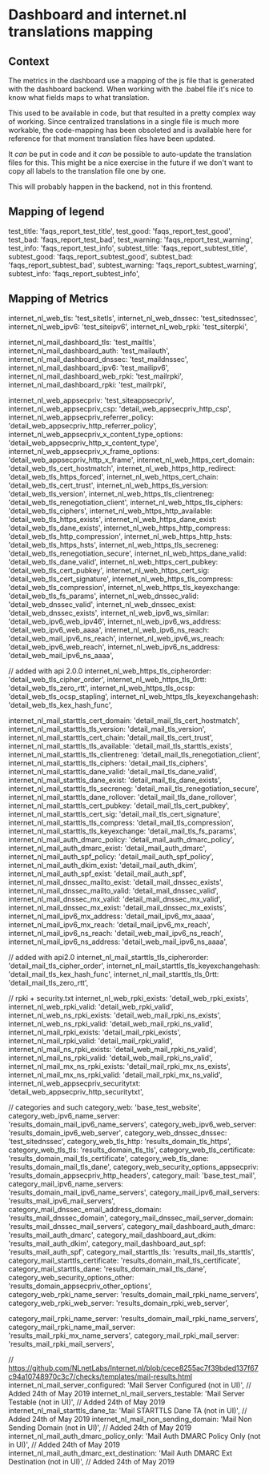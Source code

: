 # Dashboard and internet.nl translations mapping

## Context

The metrics in the dashboard use a mapping of the js file that is generated with the dashboard backend.
When working with the .babel file it's nice to know what fields maps to what translation.

This used to be available in code, but that resulted in a pretty complex way of working. Since centralized
translations in a single file is much more workable, the code-mapping has been obsoleted and is available here
for reference for that moment translation files have been updated.

It _can_ be put in code and it _can_ be possible to auto-update the translation files for this. This might be
a nice exercise in the future if we don't want to copy all labels to the translation file one by one.

This will probably happen in the backend, not in this frontend.

## Mapping of legend

test_title: 'faqs_report_test_title',
test_good: 'faqs_report_test_good',
test_bad: 'faqs_report_test_bad',
test_warning: 'faqs_report_test_warning',
test_info: 'faqs_report_test_info',
subtest_title: 'faqs_report_subtest_title',
subtest_good: 'faqs_report_subtest_good',
subtest_bad: 'faqs_report_subtest_bad',
subtest_warning: 'faqs_report_subtest_warning',
subtest_info: 'faqs_report_subtest_info',


## Mapping of Metrics

internet_nl_web_tls: 'test_sitetls',
internet_nl_web_dnssec: 'test_sitednssec',
internet_nl_web_ipv6: 'test_siteipv6',
internet_nl_web_rpki: 'test_siterpki',

internet_nl_mail_dashboard_tls: 'test_mailtls',
internet_nl_mail_dashboard_auth: 'test_mailauth',
internet_nl_mail_dashboard_dnssec: 'test_maildnssec',
internet_nl_mail_dashboard_ipv6: 'test_mailipv6',
internet_nl_mail_dashboard_web_rpki: 'test_mailrpki',
internet_nl_mail_dashboard_rpki: 'test_mailrpki',

internet_nl_web_appsecpriv: 'test_siteappsecpriv',
internet_nl_web_appsecpriv_csp: 'detail_web_appsecpriv_http_csp',
internet_nl_web_appsecpriv_referrer_policy: 'detail_web_appsecpriv_http_referrer_policy',
internet_nl_web_appsecpriv_x_content_type_options: 'detail_web_appsecpriv_http_x_content_type',
internet_nl_web_appsecpriv_x_frame_options: 'detail_web_appsecpriv_http_x_frame',
internet_nl_web_https_cert_domain: 'detail_web_tls_cert_hostmatch',
internet_nl_web_https_http_redirect: 'detail_web_tls_https_forced',
internet_nl_web_https_cert_chain: 'detail_web_tls_cert_trust',
internet_nl_web_https_tls_version: 'detail_web_tls_version',
internet_nl_web_https_tls_clientreneg: 'detail_web_tls_renegotiation_client',
internet_nl_web_https_tls_ciphers: 'detail_web_tls_ciphers',
internet_nl_web_https_http_available: 'detail_web_tls_https_exists',
internet_nl_web_https_dane_exist: 'detail_web_tls_dane_exists',
internet_nl_web_https_http_compress: 'detail_web_tls_http_compression',
internet_nl_web_https_http_hsts: 'detail_web_tls_https_hsts',
internet_nl_web_https_tls_secreneg: 'detail_web_tls_renegotiation_secure',
internet_nl_web_https_dane_valid: 'detail_web_tls_dane_valid',
internet_nl_web_https_cert_pubkey: 'detail_web_tls_cert_pubkey',
internet_nl_web_https_cert_sig: 'detail_web_tls_cert_signature',
internet_nl_web_https_tls_compress: 'detail_web_tls_compression',
internet_nl_web_https_tls_keyexchange: 'detail_web_tls_fs_params',
internet_nl_web_dnssec_valid: 'detail_web_dnssec_valid',
internet_nl_web_dnssec_exist: 'detail_web_dnssec_exists',
internet_nl_web_ipv6_ws_similar: 'detail_web_ipv6_web_ipv46',
internet_nl_web_ipv6_ws_address: 'detail_web_ipv6_web_aaaa',
internet_nl_web_ipv6_ns_reach: 'detail_web_mail_ipv6_ns_reach',
internet_nl_web_ipv6_ws_reach: 'detail_web_ipv6_web_reach',
internet_nl_web_ipv6_ns_address: 'detail_web_mail_ipv6_ns_aaaa',

// added with api 2.0.0
internet_nl_web_https_tls_cipherorder: 'detail_web_tls_cipher_order',
internet_nl_web_https_tls_0rtt: 'detail_web_tls_zero_rtt',
internet_nl_web_https_tls_ocsp: 'detail_web_tls_ocsp_stapling',
internet_nl_web_https_tls_keyexchangehash: 'detail_web_tls_kex_hash_func',

internet_nl_mail_starttls_cert_domain: 'detail_mail_tls_cert_hostmatch',
internet_nl_mail_starttls_tls_version: 'detail_mail_tls_version',
internet_nl_mail_starttls_cert_chain: 'detail_mail_tls_cert_trust',
internet_nl_mail_starttls_tls_available: 'detail_mail_tls_starttls_exists',
internet_nl_mail_starttls_tls_clientreneg: 'detail_mail_tls_renegotiation_client',
internet_nl_mail_starttls_tls_ciphers: 'detail_mail_tls_ciphers',
internet_nl_mail_starttls_dane_valid: 'detail_mail_tls_dane_valid',
internet_nl_mail_starttls_dane_exist: 'detail_mail_tls_dane_exists',
internet_nl_mail_starttls_tls_secreneg: 'detail_mail_tls_renegotiation_secure',
internet_nl_mail_starttls_dane_rollover: 'detail_mail_tls_dane_rollover',
internet_nl_mail_starttls_cert_pubkey: 'detail_mail_tls_cert_pubkey',
internet_nl_mail_starttls_cert_sig: 'detail_mail_tls_cert_signature',
internet_nl_mail_starttls_tls_compress: 'detail_mail_tls_compression',
internet_nl_mail_starttls_tls_keyexchange: 'detail_mail_tls_fs_params',
internet_nl_mail_auth_dmarc_policy: 'detail_mail_auth_dmarc_policy',
internet_nl_mail_auth_dmarc_exist: 'detail_mail_auth_dmarc',
internet_nl_mail_auth_spf_policy: 'detail_mail_auth_spf_policy',
internet_nl_mail_auth_dkim_exist: 'detail_mail_auth_dkim',
internet_nl_mail_auth_spf_exist: 'detail_mail_auth_spf',
internet_nl_mail_dnssec_mailto_exist: 'detail_mail_dnssec_exists',
internet_nl_mail_dnssec_mailto_valid: 'detail_mail_dnssec_valid',
internet_nl_mail_dnssec_mx_valid: 'detail_mail_dnssec_mx_valid',
internet_nl_mail_dnssec_mx_exist: 'detail_mail_dnssec_mx_exists',
internet_nl_mail_ipv6_mx_address: 'detail_mail_ipv6_mx_aaaa',
internet_nl_mail_ipv6_mx_reach: 'detail_mail_ipv6_mx_reach',
internet_nl_mail_ipv6_ns_reach: 'detail_web_mail_ipv6_ns_reach',
internet_nl_mail_ipv6_ns_address: 'detail_web_mail_ipv6_ns_aaaa',

// added with api2.0
internet_nl_mail_starttls_tls_cipherorder: 'detail_mail_tls_cipher_order',
internet_nl_mail_starttls_tls_keyexchangehash: 'detail_mail_tls_kex_hash_func',
internet_nl_mail_starttls_tls_0rtt: 'detail_mail_tls_zero_rtt',

// rpki + security.txt
internet_nl_web_rpki_exists: 'detail_web_rpki_exists',
internet_nl_web_rpki_valid: 'detail_web_rpki_valid',
internet_nl_web_ns_rpki_exists: 'detail_web_mail_rpki_ns_exists',
internet_nl_web_ns_rpki_valid: 'detail_web_mail_rpki_ns_valid',
internet_nl_mail_rpki_exists: 'detail_mail_rpki_exists',
internet_nl_mail_rpki_valid: 'detail_mail_rpki_valid',
internet_nl_mail_ns_rpki_exists: 'detail_web_mail_rpki_ns_valid',
internet_nl_mail_ns_rpki_valid: 'detail_web_mail_rpki_ns_valid',
internet_nl_mail_mx_ns_rpki_exists: 'detail_mail_rpki_mx_ns_exists',
internet_nl_mail_mx_ns_rpki_valid: 'detail_mail_rpki_mx_ns_valid',
internet_nl_web_appsecpriv_securitytxt: 'detail_web_appsecpriv_http_securitytxt',


// categories and such
category_web: 'base_test_website',
category_web_ipv6_name_server: 'results_domain_mail_ipv6_name_servers',
category_web_ipv6_web_server: 'results_domain_ipv6_web_server',
category_web_dnssec_dnssec: 'test_sitednssec',
category_web_tls_http: 'results_domain_tls_https',
category_web_tls_tls: 'results_domain_tls_tls',
category_web_tls_certificate: 'results_domain_mail_tls_certificate',
category_web_tls_dane: 'results_domain_mail_tls_dane',
category_web_security_options_appsecpriv: 'results_domain_appsecpriv_http_headers',
category_mail: 'base_test_mail',
category_mail_ipv6_name_servers: 'results_domain_mail_ipv6_name_servers',
category_mail_ipv6_mail_servers: 'results_mail_ipv6_mail_servers',
category_mail_dnssec_email_address_domain: 'results_mail_dnssec_domain',
category_mail_dnssec_mail_server_domain: 'results_mail_dnssec_mail_servers',
category_mail_dashboard_auth_dmarc: 'results_mail_auth_dmarc',
category_mail_dashboard_aut_dkim: 'results_mail_auth_dkim',
category_mail_dashboard_aut_spf: 'results_mail_auth_spf',
category_mail_starttls_tls: 'results_mail_tls_starttls',
category_mail_starttls_certificate: 'results_domain_mail_tls_certificate',
category_mail_starttls_dane: 'results_domain_mail_tls_dane',
category_web_security_options_other: 'results_domain_appsecpriv_other_options',
category_web_rpki_name_server: 'results_domain_mail_rpki_name_servers',
category_web_rpki_web_server: 'results_domain_rpki_web_server',

category_mail_rpki_name_server: 'results_domain_mail_rpki_name_servers',
category_mail_rpki_name_mail_server: 'results_mail_rpki_mx_name_servers',
category_mail_rpki_mail_server: 'results_mail_rpki_mail_servers',



// https://github.com/NLnetLabs/Internet.nl/blob/cece8255ac7f39bded137f67c94a10748970c3c7/checks/templates/mail-results.html
internet_nl_mail_server_configured: 'Mail Server Configured (not in UI)',  // Added 24th of May 2019
internet_nl_mail_servers_testable: 'Mail Server Testable (not in UI)',  // Added 24th of May 2019
internet_nl_mail_starttls_dane_ta: 'Mail STARTTLS Dane TA (not in UI)',  // Added 24th of May 2019
internet_nl_mail_non_sending_domain: 'Mail Non Sending Domain (not in UI)',  // Added 24th of May 2019
internet_nl_mail_auth_dmarc_policy_only: 'Mail Auth DMARC Policy Only (not in UI)',   // Added 24th of May 2019
internet_nl_mail_auth_dmarc_ext_destination: 'Mail Auth DMARC Ext Destination (not in UI)',  // Added 24th of May 2019